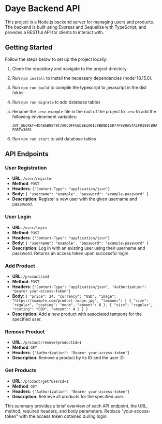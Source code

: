 # Daye Backend API

This project is a Node.js backend server for managing users and products. The backend is built using Express and Sequelize with TypeScript, and provides a RESTful API for clients to interact with.

## Getting Started

Follow the steps below to set up the project locally:

1. Clone the repository and navigate to the project directory.
2. Run `npm install` to install the necessary dependencies (node^18.15.0).
3. Run `npm run build` to compile the typescript to javascript in the dist folder
4. Run `npm run migrate` to add database tables
5. Rename the `.env.example` file in the root of the project to `.env` to add the following environment variables:

    ```
    JWT_SECRET=4D4B6B0849C7A0C0FFC6D8E1A01CFBD0D16877F989A54A2F0189CB9A62A6F98A
    PORT=3001
    ```
6. Run `npm run start` to add database tables

## API Endpoints

### User Registration

- **URL**: `/user/register`
- **Method**: `POST`
- **Headers**: `{"Content-Type": "application/json"}`
- **Body**: `{ "username": "example", "password": "example-password" }`
- **Description**: Register a new user with the given username and password.

### User Login

- **URL**: `/user/login`
- **Method**: `POST`
- **Headers**: `{"Content-Type": "application/json"}`
- **Body**: `{ "username": "example", "password": "example-password" }`
- **Description**: Log in with an existing user using their username and password. Returns an access token upon successful login.

### Add Product

- **URL**: `/product/add`
- **Method**: `POST`
- **Headers**: `{"Content-Type": "application/json", "Authorization": "Bearer your-access-token"}`
- **Body**: `{
    "price": 24,
    "currency": "USD",
    "image": "https://example.com/product-image.jpg",
    "tampons": [
        {
            "size": "regular",
            "coating": "none",
            "amount": 8
        },
        {
            "size": "regular",
            "coating": "CBD",
            "amount": 4
        }
    ]
}`
- **Description**: Add a new product with associated tampons for the specified user.

### Remove Product

- **URL**: `/product/remove?productId=1`
- **Method**: `GET`
- **Headers**: `{"Authorization": "Bearer your-access-token"}`
- **Description**: Remove a product by its ID and the user ID.

### Get Products

- **URL**: `/product/get?userId=1`
- **Method**: `GET`
- **Headers**: `{"Authorization": "Bearer your-access-token"}`
- **Description**: Retrieve all products for the specified user.

This summary provides a brief overview of each API endpoint, the URL, method, required headers, and body parameters. Replace "your-access-token" with the access token obtained during login.